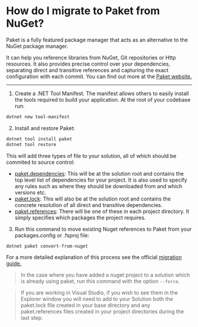 # How do I migrate to Paket from NuGet?
Paket is a fully featured package manager that acts as an alternative to the NuGet package manager.

It can help you reference libraries from NuGet, Git repositories or Http resources. It also provides precise control over your dependencies, separating direct and transitive references and capturing the exact configuration with each commit. You can find out more at the [Paket website.](https://fsprojects.github.io/Paket/)


---
1. Create a .NET Tool Manifest. The manifest allows others to easily install the tools required to build your application. At the root of your codebase run:
```bash
dotnet new tool-manifest
```

2. Install and restore Paket:
```bash
dotnet tool install paket
dotnet tool restore
```

This will add three types of file to your solution, all of which should be commited to source control:

- [paket.dependencies](https://fsprojects.github.io/Paket/dependencies-file.html): This will be at the solution root and contains the top level list of dependencies for your project. It is also used to specify any rules such as where they should be downloaded from and which versions etc.
- [paket.lock](https://fsprojects.github.io/Paket/lock-file.html): This will also be at the solution root and contains the concrete resolution of all direct and transitive dependencies. 
- [paket.references](https://fsprojects.github.io/Paket/references-files.html): There will be one of these in each project directory. It simply specifies which packages the project requires.

3. Run this command to move existing Nuget references to Paket from your packages.config or .fsproj file:
```bash
dotnet paket convert-from-nuget
```

For a more detailed explanation of this process see the official [migration guide.](https://fsprojects.github.io/Paket/convert-from-nuget-tutorial.html)

> In the case where you have added a nuget project to a solution which is already using paket, run this command with the option `--force`.

> If you are working in Visual Studio, if you wish to see them in the Explorer window you will need to add to your Solution both the paket.lock file created in your base directory and any paket.references files created in your project directories during the last step.

